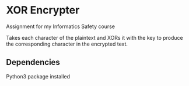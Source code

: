 # XOR Encrypter
Assignment for my Informatics Safety course

Takes each character of the plaintext and XORs it with the key to produce the corresponding character in the encrypted text.

## Dependencies
  Python3 package installed
